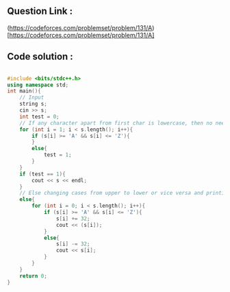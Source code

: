 ## Question Link :

(https://codeforces.com/problemset/problem/131/A)[https://codeforces.com/problemset/problem/131/A]

## Code solution :

```cpp

#include <bits/stdc++.h>
using namespace std;
int main(){
    // Input
    string s;
    cin >> s;
    int test = 0;
    // If any character apart from first char is lowercase, then no need to modify it, output as it is.
    for (int i = 1; i < s.length(); i++){
        if (s[i] >= 'A' && s[i] <= 'Z'){
        }
        else{
            test = 1;
        }
    }
    if (test == 1){
        cout << s << endl;
    }
    // Else changing cases from upper to lower or vice versa and printing
    else{
        for (int i = 0; i < s.length(); i++){
            if (s[i] >= 'A' && s[i] <= 'Z'){
                s[i] += 32;
                cout << (s[i]);
            }
            else{
                s[i] -= 32;
                cout << s[i];
            }
        }
    }
    return 0;
}

```